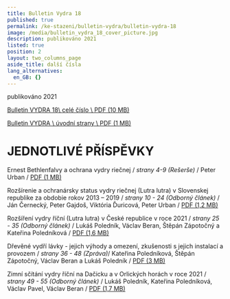 ```yaml
---
title: Bulletin Vydra 18
published: true
permalink: /ke-stazeni/bulletin-vydra/bulletin-vydra-18
image: /media/bulletin_vydra_18_cover_picture.jpg
description: publikováno 2021
listed: true
position: 2
layout: two_columns_page
aside_title: další čísla
lang_alternatives:
  en_GB: {}
---
```

publikováno 2021



[Bulletin VYDRA 18\ celé číslo \ PDF (10 MB)](/media/Bulletin_Vydra_18_all.pdf)



[Bulletin VYDRA \ úvodní strany \ PDF (1 MB)](/media/Bulletin_Vydra_18_cover.pdf)



# JEDNOTLIVÉ PŘÍSPĚVKY

Ernest Bethlenfalvy a ochrana vydry riečnej / _strany 4-9 (Rešerše)_ / Peter Urban / [PDF (1 MB)](/media/Urban_4_9.pdf)

Rozšírenie a ochranársky status vydry riečnej (Lutra lutra) v Slovenskej republike za obdobie rokov 2013 – 2019 / _strany 10 - 24 (Odborný článek)_ / Ján Černecký, Peter Gajdoš, Viktória Ďuricová, Peter Urban /  [PDF (1,2 MB)](/media/Cernecky_etal_10_24.pdf)

Rozšíření vydry říční (Lutra lutra) v České republice v roce 2021 / _strany 25 - 35 (Odborný článek)_ / Lukáš Poledník, Václav Beran, Štěpán Zápotočný a Kateřina Poledníková / [PDF (1,6 MB)](/media/Polednik_etal_25_35.pdf)

Dřevěné vydří lávky - jejich výhody a omezení, zkušenosti s jejich instalací a provozem / _strany 36 - 48 (Zpráva)_/ Kateřina Poledníková, Štěpán Zápotočný, Václav Beran a Lukáš Poledník / [PDF (3 MB)](/media/Polednikova_etal_36-48.pdf)

Zimní sčítání vydry říční na Dačicku a v Orlických horách v roce 2021 / _strany 49 - 55 (Odborný článek)_ / Lukáš Poledník, Kateřina Poledníková, Václav Pavel, Václav Beran / [PDF (1,7 MB)](/media/Bulletin_Vydra_Polednik_etal_49_55.pdf)
